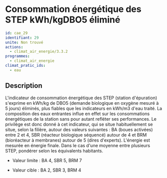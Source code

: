 # Consommation énergétique des STEP kWh/kgDBO5 éliminé
```yaml
id: cae_29
identifiant: 29
unite: Non trouvé
actions:
  - climat_air_energie/3.3.2
programmes:
  - climat_air_energie
climat_pratic_ids:
  - eau
```
## Description
L'indicateur de consommation énergétique des STEP (station d'épuration) s'exprime en kWh/kg de DBO5 (demande biologique en oxygène mesuré à 5 jours) éliminés, plus fiables que les indicateurs en kWh/m3 d'eau traité. La composition des eaux entrantes influe en effet sur les consommations énergétiques de la station sans pour autant refléter ses performances. Le privilège est donc donné à cet indicateur, qui se situe habituellement se situe, selon la filière, autour des valeurs suivantes : BA (boues activées) entre 2 et 4, SBR (réacteur biologique séquencé) autour de 4 et BRM (bioréacteur à membranes) autour de 5 (dires d'experts). L'énergie est mesurée en énergie finale. Dans le cas d'une moyenne entre plusieurs STEP, pondérer selon les équivalents habitants.

- Valeur limite : BA 4, SBR 5, BRM 7

- Valeur cible : BA 2, SBR 3, BRM 4




